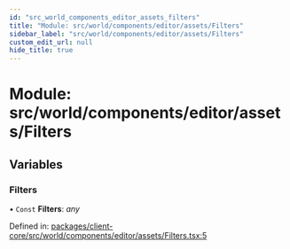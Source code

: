 ```yaml
---
id: "src_world_components_editor_assets_filters"
title: "Module: src/world/components/editor/assets/Filters"
sidebar_label: "src/world/components/editor/assets/Filters"
custom_edit_url: null
hide_title: true
---
```


# Module: src/world/components/editor/assets/Filters

## Variables

### Filters

• `Const` **Filters**: *any*

Defined in: [packages/client-core/src/world/components/editor/assets/Filters.tsx:5](https://github.com/xr3ngine/xr3ngine/blob/a16a45d7e/packages/client-core/src/world/components/editor/assets/Filters.tsx#L5)
